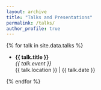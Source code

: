 ```yaml
---
layout: archive
title: "Talks and Presentations"
permalink: /talks/
author_profile: true
---
```


{% for talk in site.data.talks %}
- **{{ talk.title }}**  
  *{{ talk.event }}*  
  {{ talk.location }} | {{ talk.date }}

{% endfor %}

